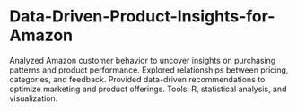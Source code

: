 # Data-Driven-Product-Insights-for-Amazon
Analyzed Amazon customer behavior to uncover insights on purchasing patterns and product performance. Explored relationships between pricing, categories, and feedback. Provided data-driven recommendations to optimize marketing and product offerings. Tools: R, statistical analysis, and visualization.
